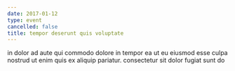 ```yaml
---
date: 2017-01-12
type: event
cancelled: false
title: tempor deserunt quis voluptate
---
```

in dolor ad aute qui commodo dolore in tempor ea ut eu eiusmod esse culpa nostrud ut enim quis ex aliquip pariatur. consectetur sit dolor fugiat sunt do